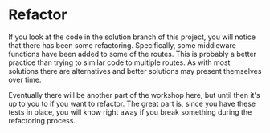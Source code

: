 # Refactor

If you look at the code in the solution branch of this project, you will notice that there has been some refactoring. Specifically, some middleware functions have been added to some of the routes. This is probably a better practice than trying to similar code to multiple routes. As with most solutions there are alternatives and better solutions may present themselves over time.

Eventually there will be another part of the workshop here, but until then it's up to you to if you want to refactor. The great part is, since you have these tests in place, you will know right away if you break something during the refactoring process.